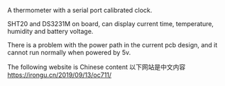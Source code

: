 A thermometer with a serial port calibrated clock.

SHT20 and DS3231M on board, can display current time, temperature, humidity and battery voltage.

There is a problem with the power path in the current pcb design, and it cannot run normally when powered by 5v.

The following website is Chinese content
以下网站是中文内容
https://irongu.cn/2019/09/13/oc711/